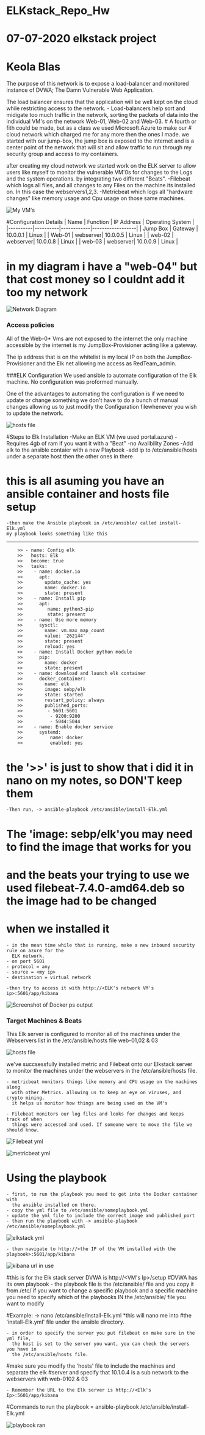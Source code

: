 # ELKstack_Repo_Hw
# 07-07-2020 elkstack project
# Keola Blas

The purpose of this network is to expose a load-balancer and monitored instance of DVWA;
The Damn Vulnerable Web Application.

The load balancer ensures that the application will be well kept on the cloud while restricting access 
to the network.
	- Load-balancers help sort and midigate too much traffic in the network, sorting the packets of 
	  data into the individual VM's on the network Web-01, Web-02 and Web-03.
	# A fourth or fith could be made, but as a class we used Microsoft.Azure to make our 
	# cloud network which charged me for any more then the ones I made.
	we started with our jump-box, the jump box is exposed to the internet and is a center 
	point of the network that will sit and allow traffic to run through my security group 
	and access to my containers.

after creating my cloud network we started work on the ELK server to allow users like 
myself to monitor the vulnerable VM'0s for changes to the Logs and the system operations.
by integrating two different "Beats".
	-Filebeat which logs all files, and all changes to any Files on the machine its 
	 installed on. In this case the webservers1,2,3.
	-Metricbeat which logs all "hardware changes" like memory usage and Cpu usage on 
	 those same machines.

![My VM's](./Images/ELKstack_HwProject/ALL_VM.png)

#Configuration Details
| Name     | Function | IP Address | Operating System |
|----------|----------|------------|------------------|
| Jump Box | Gateway  | 10.0.0.1   | Linux            |
| Web-01   | webserver| 10.0.0.5   | Linux            |
| web-02   | webserver| 10.0.0.8   | Linux            |
| web-03   | webserver| 10.0.0.9   | Linux            |
# in my diagram i have a "web-04" but that cost money so I couldnt add it too my network

![Network Diagram](./Resources/Finished_elknet_diagram.png)

### Access policies
All of the Web-0* Vms are not exposed to the internet the only machine accessible 
by the internet is my JumpBox-Provisioner acting like a gateway.

The ip address that is on the whitelist is my local IP on both the JumpBox-Provisioner
and the Elk net allowing me access as RedTeam_admin.

###ELK Configuration 
We used ansible to automate configuration of the Elk machine. 
No configuration was proformed manually.

One of the advantages to automating the configuration is if we need to update 
or change something we don't have to do a bunch of manual changes allowing us 
to just modify the Configuration filewhenever you wish to update the network.

![hosts file](./Images/Elkstack_HwProject/ansible_hosts.png)

#Steps to Elk Installation
-Make an ELK VM (we used portal.azure)
	-Requires 4gb of ram if you want it with a "Beat"
	-no Availbility Zones
	-Add elk to the ansible contaier with a new Playbook
	-add ip to /etc/ansible/hosts under a separate host then the other ones in there

# this is all asuming you have an ansible container and hosts file setup
	-then make the Ansible playbook in /etc/ansible/ called install-Elk.yml
	my playbook looks something like this
---
        >> - name: Config elk 
        >>   hosts: Elk
        >>   become: true
        >>   tasks:
        >>    - name: docker.io
        >>      apt: 
        >>        update_cache: yes 
        >>        name: docker.io
        >>        state: present
        >>    - name: Install pip
        >>      apt:
        >>         name: python3-pip
        >>         state: present 
        >>    - name: Use more memory
        >>      sysctl:
        >>        name: vm.max_map_count
        >>        value: '262144'
        >>        state: present
        >>        reload: yes
        >>    - name: Install Docker python module
        >>      pip:
        >>        name: docker
        >>        state: present 
        >>    - name: download and launch elk container 
        >>      docker_container:
        >>        name: elk 
        >>        image: sebp/elk
        >>        state: started
        >>        restart_policy: always
        >>        published_ports: 
        >>         - 5601:5601
        >>          - 9200:9200
        >>          - 5044:5044
        >>    - name: Enable docker service
        >>      systemd:
        >>          name: docker 
        >>          enabled: yes
# the '>>' is just to show that i did it in nano on my notes, so DON'T keep them
	-Then run, -> ansible-playbook /etc/ansible/install-Elk.yml

# The 'image: sebp/elk'you may need to find the image that works for you 
# and the beats your trying to use we used filebeat-7.4.0-amd64.deb so the image had to be changed 
# when we installed it
	- in the mean time while that is running, make a new inbound security rule on azure for the 
	  ELK network.
	- on port 5601
	- protocol = any
	- source = <my ip>
	- destination = virtual network

	-then try to access it with http://<ELK's network VM's ip>:5601/app/kibana

![Screenshot of Docker ps output](./Images/Elkstack_HwProject/Entering_ELK.png)

### Target Machines & Beats
This Elk server is configured to monitor all of the machines under the Webservers list 
in the /etc/ansible/hosts file
web-01,02 & 03

![hosts file](./Images/Elkstack_HwProject/ansible_hosts.png)




we've succsessfully installed metric and Filebeat onto our Elkstack server to monitor 
the machines under the webservers in the /etc/ansible/hosts file.
	
	- metricbeat monitors things like memory and CPU usage on the machines along 
	  with other Metrics. allowing us to keep an eye on viruses, and crypto mining. 
	  it helps us monitor how things are being used on the VM's
	
	- Filebeat monitors our log files and looks for changes and keeps track of when 
	  things were accessed and used. If someone were to move the file we should know.

![Filebeat yml](./Images/Elkstack_HwProject/Filebeat_yml.png)

![metricbeat yml](./Images/Elkstack_HwProject/Metric_yml.png)

# Using the playbook

	- first, to run the playbook you need to get into the Docker container with 
	  the ansible installed on there.
	- copy the yml file to /etc/ansible/someplaybook.yml
	- update the yml file to include the correct image and published_port
	- then run the playbook with -> ansible-playbook /etc/ansible/someplaybook.yml

![elkstack yml](./Images/Elkstack_HwProject/Elkstack_yml.png)

	- then navigate to http://<the IP of the VM installed with the playbook>:5601/app/kibana

![kibana url in use](./Images/Elkstack_HwProject/Kibana_URL_Works.png)

#this is for the Elk stack server
DVWA is http://<VM's Ip>/setup
#DVWA has its own playbook
	- the playbook file is the /etc/ansible/ file and you copy it from /etc/
	  if you want to change a specific playbook and a specific machine you need to 
	  specify which of the playbooks IN the /etc/ansible/ file you want to modify

#Example: -> nano /etc/ansible/install-Elk.yml *this will nano me into 
#the 'install-Elk.yml' file under the ansible directory.

	- in order to specify the server you put filebeat on make sure in the yml file, 
	  the host is set to the server you want, you can check the servers you have in 
	  the /etc/ansible/hosts file.
#make sure you modify the 'hosts' file to include the machines and separate the elk 
#server and specify that 10.1.0.4 is a sub network to the webservers with web-0102 & 03

	- Remember the URL to the Elk server is http://<Elk's Ip>:5601/app/kibana

#Commands to run the playbook = ansible-playbook /etc/ansible/install-Elk.yml
  
![playbook ran](./Images/Elkstack_HwProject/ELK_playbook_Ran.png)









 


















